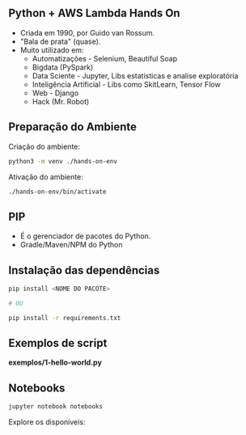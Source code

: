 ## Python + AWS Lambda Hands On

- Criada em 1990, por Guido van Rossum.
- "Bala de prata" (quase).
- Muito utilizado em:
  - Automatizações - Selenium, Beautiful Soap
  - Bigdata (PySpark)
  - Data Sciente - Jupyter, Libs estatisticas e analise exploratória
  - Inteligência Artificial - Libs como SkitLearn, Tensor Flow
  - Web - Django
  - Hack (Mr. Robot)

## Preparação do Ambiente

Criação do ambiente:

```sh
python3 -m venv ./hands-on-env
```

Ativação do ambiente:

```sh
./hands-on-env/bin/activate
```

## PIP

- É o gerenciador de pacotes do Python.
- Gradle/Maven/NPM do Python

## Instalação das dependências

```sh
pip install <NOME DO PACOTE>

# OU

pip install -r requirements.txt
```

## Exemplos de script

**exemplos/1-hello-world.py**


## Notebooks

```sh
jupyter notebook notebooks
```

Explore os disponíveis:

